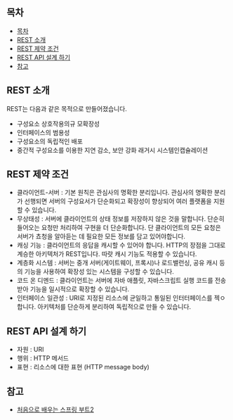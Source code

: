 ## 목차
<!-- TOC -->

- [목차](#%EB%AA%A9%EC%B0%A8)
- [REST 소개](#rest-%EC%86%8C%EA%B0%9C)
- [REST 제약 조건](#rest-%EC%A0%9C%EC%95%BD-%EC%A1%B0%EA%B1%B4)
- [REST API 설계 하기](#rest-api-%EC%84%A4%EA%B3%84-%ED%95%98%EA%B8%B0)
- [참고](#%EC%B0%B8%EA%B3%A0)

<!-- /TOC -->
## REST 소개
REST는 다음과 같은 목적으로 만들어졌습니다.

* 구성요소 상호작용의규 모확장성
* 인터페이스의 범용성
* 구성요소의 독립적인 배포
* 중간적 구성요소를 이용한 지연 감소, 보안 강화 래거시 시스템인캡슐레이션

## REST 제약 조건

* 클라이언트-서버 : 기본 원칙은 관심사의 명확한 분리입니다. 관심사의 명확한 분리가 선행되면 서버의 구성요서가 단순화되고 확장성이 향상되어 여러 플랫폼을 지원할 수 있습니다.
* 무상태성 : 서버에 클라이언트의 상태 정보를 저장하지 않은 것을 말합니다. 단순히 들어오는 요청만 처리하여 구현을 더 단순화합니다. 단 클라이언트의 모든 요청은 서버가 쵸청을 알아듣는 데 필요한 모든 정보를 담고 있어야합니다.
* 캐싱 기능 : 클라이언트의 응답을 캐시할 수 있어야 합니다. HTTP의 장점을 그대로 계승한 아키텍처가 REST입니다. 따랏 캐시 기능도 적용할 수 있습니다.
* 계층화 시스템 : 서버는 중개 서버(게이트웨이, 프록시)나 로드밸런싱, 공유 캐시 등의 기능을 사용하여 확장성 있는 시스템을 구성할 수 있습니다.
* 코드 온 디멘드 : 클라이언트는 서버에 자바 애플릿, 자바스크립트 실행 코드를 전송받아 기능을 일시적으로 확장할 수 있습니다.
* 인터페이스 일관성 : URI로 지정된 리소스에 균일하고 통일된 인터터페이스를 젝ㅇ합니다. 아키텍처를 단순하게 분리하여 독립적으로 만들 수 있습니다. 

## REST API 설계 하기
* 자원 : URI
* 행위 : HTTP 메서드
* 표현 : 리소스에 대한 표현 (HTTP message body)

## 참고
* [처음으로 배우는 스프링 부트2](http://www.hanbit.co.kr/store/books/look.php?p_code=B4458049183)
